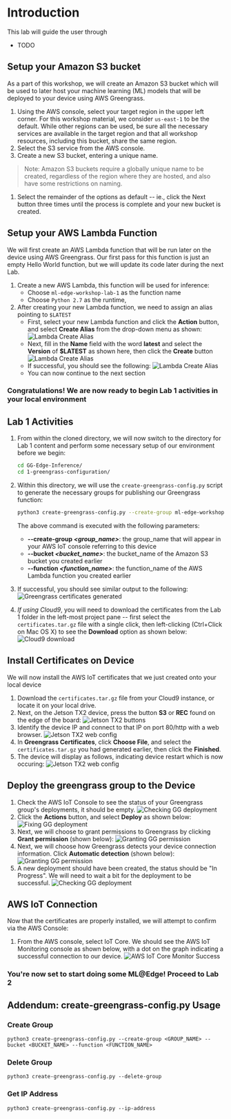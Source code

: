 # Introduction

This lab will guide the user through

- TODO

## Setup your Amazon S3 bucket

As a part of this workshop, we will create an Amazon S3 bucket which will be used to later host your machine learning (ML) models that will be deployed to your device using AWS Greengrass.

1. Using the AWS console, select your target region in the upper left corner. For this workshop material, we consider `us-east-1` to be the default. While other regions can be used, be sure all the necessary services are available in the target region and that all workshop resources, including this bucket, share the same region.
1. Select the S3 service from the AWS console.
1. Create a new S3 bucket, entering a unique name.
> Note: Amazon S3 buckets require a globally unique name to be created, regardless of the region where they are hosted, and also have some restrictions on naming.
1. Select the remainder of the options as default -- ie., click the Next button three times until the process is complete and your new bucket is created.

## Setup your AWS Lambda Function

We will first create an AWS Lambda function that will be run later on the device using AWS Greengrass. Our first pass for this function is just an empty Hello World function, but we will update its code later during the next Lab.

1. Create a new AWS Lambda, this function will be used for inference:
    - Choose `ml-edge-workshop-lab-1` as the function name
    - Choose `Python 2.7` as the runtime,
1. After creating your new Lambda function, we need to assign an alias pointing to `$LATEST`
    - First, select your new Lambda function and click the **Action** button, and select **Create Alias** from the drop-down menu as shown:
        ![Lambda Create Alias](./images/lambda_create_alias.png)
    - Next, fill in the **Name** field with the word **latest** and select the **Version** of **\$LATEST** as shown here, then click the **Create** button
        ![Lambda Create Alias](./images/lambda_create_alias_1.png)
    - If successful, you should see the following:
        ![Lambda Create Alias](./images/lambda_create_alias_2.png)
    - You can now continue to the next section

### Congratulations! We are now ready to begin Lab 1 activities in your local environment

## Lab 1 Activities

1. From within the cloned directory, we will now switch to the directory for Lab 1 content and perform some necessary setup of our environment before we begin:
    ```bash
    cd GG-Edge-Inference/
    cd 1-greengrass-configuration/
    ```
1. Within this directory, we will use the `create-greengrass-config.py` script to generate the necessary groups for publishing our Greengrass function:
    ```bash
    python3 create-greengrass-config.py --create-group ml-edge-workshop --bucket ml-edge-workshop-lab-1 --function ml-edge-workshop-lab-1
    ```

    The above command is executed with the following parameters:

    - **--create-group *\<group_name\>***: the group_name that will appear in your AWS IoT console referring to this device
    - **--bucket *\<bucket_name\>***: the bucket_name of the Amazon S3 bucket you created earlier
    - **--function *<function_name\>***: the function_name of the AWS Lambda function you created earlier
1. If successful, you should see similar output to the following:
    ![Greengrass certificates generated](./images/gg_certificates_generated.png)

1. *If using Cloud9*, you will need to download the certificates from the Lab 1 folder in the left-most project pane -- first select the `certificates.tar.gz` file with a single click, then left-clicking (Ctrl+Click on Mac OS X) to see the **Download** option as shown below:
    ![Cloud9 download](./images/cloud9_download.png)

## Install Certificates on Device

We will now install the AWS IoT certificates that we just created onto your local device

1. Download the `certificates.tar.gz` file from your Cloud9 instance, or locate it on your local drive.
1. Next, on the Jetson TX2 device, press the button **S3** or **REC** found on the edge of the board:
    ![Jetson TX2 buttons](./images/jetson_buttons.png)
1. Identify the device IP and connect to that IP on port 80/http with a web browser.
    ![Jetson TX2 web config](./images/jetson_web_config.png)
1. In **Greengrass Certificates**, click **Choose File**, and select the `certificates.tar.gz` you had generated earlier, then click the **Finished**.
1. The device will display as follows, indicating device restart which is now occuring:
    ![Jetson TX2 web config](./images/jetson_restart.png)

## Deploy the greengrass group to the Device

1. Check the AWS IoT Console to see the status of your Greengrass group's deployments, it should be empty.
    ![Checking GG deployment](./images/gg_first_deploy.png)
1. Click the **Actions** button, and select **Deploy** as shown below:
    ![Fixing GG deployment](./images/gg_first_deploy_1.png)
1. Next, we will choose to grant permissions to Greengrass by clicking **Grant permission** (shown below):
    ![Granting GG permission](./images/gg_first_deploy_2.png)
1. Next, we will choose how Greengrass detects your device connection information. Click **Automatic detection** (shown below):
    ![Granting GG permission](./images/gg_first_deploy_3.png)
1. A new deployment should have been created, the status should be "In Progress". We will need to wait a bit for the deployment to be successful.
    ![Checking GG deployment](./images/gg_first_deploy_4.png)

## AWS IoT Connection

Now that the certificates are properly installed, we will attempt to confirm via the AWS Console:

1. From the AWS console, select IoT Core. We should see the AWS IoT Monitoring console as shown below, with a dot on the graph indicating a successful connection to our device.
    ![AWS IoT Core Monitor Success](./images/iot_monitor_success.png)

### You're now set to start doing some ML@Edge! Proceed to Lab 2

## Addendum: create-greengrass-config.py Usage

### Create Group

`python3 create-greengrass-config.py --create-group <GROUP_NAME> --bucket <BUCKET_NAME> --function <FUNCTION_NAME>`

### Delete Group

`python3 create-greengrass-config.py --delete-group`

### Get IP Address

`python3 create-greengrass-config.py --ip-address`
